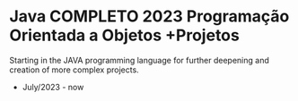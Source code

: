 # Java COMPLETO 2023 Programação Orientada a Objetos +Projetos
Starting in the JAVA programming language for further deepening and creation of more complex projects.
* July/2023 - now
